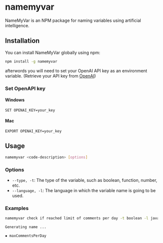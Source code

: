 # namemyvar

NameMyVar is an NPM package for naming variables using artificial intelligence.

## Installation

You can install NameMyVar globally using npm:

```bash
npm install -g namemyvar
```

afterwords you will need to set your OpenAI API key as an environment variable.
(Retrieve your API key from [OpenAI](https://platform.openai.com/account/api-keys))

### Set OpenAPI key

#### Windows

`SET OPENAI_KEY=your_key`

#### Mac

`EXPORT OPENAI_KEY=your_key`

## Usage

```bash
namemyvar <code-description> [options]
```

### Options

- `--type, -t`: The type of the variable, such as boolean, function, number, etc.
- `--language, -l`: The language in which the variable name is going to be used.

### Examples

```bash
namemyvar check if reached limit of comments per day -t boolean -l javascript

Generating name ...

▪ maxCommentsPerDay
```
